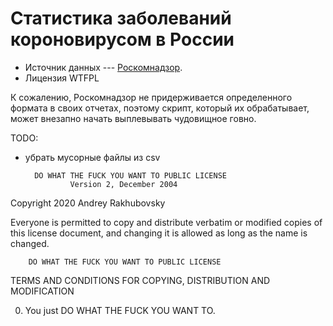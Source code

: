 # Статистика заболеваний короновирусом в России

- Источник данных --- [Роскомнадзор](http://www.roskomnadzor.ru).
- Лицензия WTFPL

К сожалению, Роскомнадзор не придерживается определенного формата в своих отчетах, поэтому скрипт, который их обрабатывает, может внезапно начать выплевывать чудовищное говно.

TODO:

- убрать мусорные файлы из csv

		DO WHAT THE FUCK YOU WANT TO PUBLIC LICENSE
				Version 2, December 2004

Copyright 2020 Andrey Rakhubovsky

Everyone is permitted to copy and distribute verbatim or modified
copies of this license document, and changing it is allowed as long
as the name is changed.

		DO WHAT THE FUCK YOU WANT TO PUBLIC LICENSE
TERMS AND CONDITIONS FOR COPYING, DISTRIBUTION AND MODIFICATION

0. You just DO WHAT THE FUCK YOU WANT TO.


